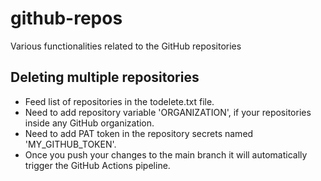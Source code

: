 # github-repos
Various functionalities related to the GitHub repositories

## Deleting multiple repositories

- Feed list of repositories in the todelete.txt file.
- Need to add repository variable 'ORGANIZATION', if your repositories inside any GitHub organization.
- Need to add PAT token in the repository secrets named 'MY_GITHUB_TOKEN'.
- Once you push your changes to the main branch it will automatically trigger the GitHub Actions pipeline.